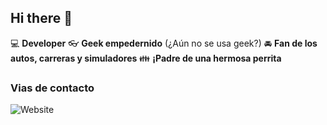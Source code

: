 ## Hi there 👋

:computer: **Developer**
:eyeglasses: **Geek empedernido** (¿Aún no se usa geek?)
:oncoming_automobile: **Fan de los autos, carreras y simuladores**
:family: **¡Padre de una hermosa perrita**

### Vias de contacto

![Website](https://img.shields.io/badge/Santi-up-green?style=for-the-badge)
